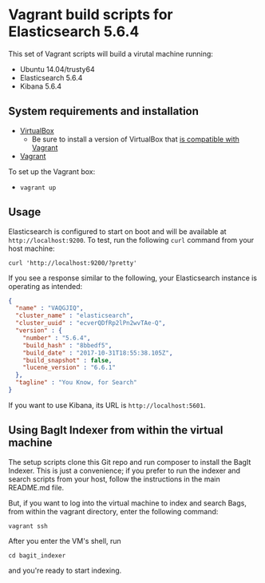 # Vagrant build scripts for Elasticsearch 5.6.4

This set of Vagrant scripts will build a virutal machine running:

* Ubuntu 14.04/trusty64
* Elasticsearch 5.6.4
* Kibana 5.6.4

## System requirements and installation

* [VirtualBox](https://www.virtualbox.org/)
  * Be sure to install a version of VirtualBox that [is compatible with Vagrant](https://www.vagrantup.com/docs/virtualbox/)
* [Vagrant](http://www.vagrantup.com)

To set up the Vagrant box:

* `vagrant up`

## Usage

Elasticsearch is configured to start on boot and will be available at `http://localhost:9200`. To test, run the following `curl` command from your host machine:

`curl 'http://localhost:9200/?pretty'`

If you see a response similar to the following, your Elasticsearch instance is operating as intended:

```json
{
  "name" : "VAQGJIQ",
  "cluster_name" : "elasticsearch",
  "cluster_uuid" : "ecverQDfRp2lPn2wvTAe-Q",
  "version" : {
    "number" : "5.6.4",
    "build_hash" : "8bbedf5",
    "build_date" : "2017-10-31T18:55:38.105Z",
    "build_snapshot" : false,
    "lucene_version" : "6.6.1"
  },
  "tagline" : "You Know, for Search"
}
```

If you want to use Kibana, its URL is `http://localhost:5601`.

## Using BagIt Indexer from within the virtual machine

The setup scripts clone this Git repo and run composer to install the BagIt Indexer. This is just a convenience; if you prefer to run the indexer and search scripts from your host, follow the instructions in the main README.md file.

But, if you want to log into the virtual machine to index and search Bags, from within the vagrant directory, enter the following command:

```vagrant ssh```

After you enter the VM's shell, run 

```cd bagit_indexer```

and you're ready to start indexing. 
